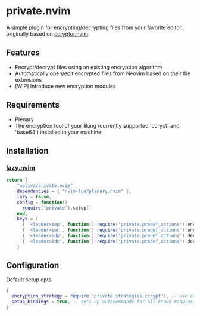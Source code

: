 # private.nvim

A simple plugin for encrypting/decrypting files from your favorite editor, originally based on [ccryptor.nvim](https://github.com/kurotych/ccryptor.nvim).

## Features

- Encrypt/decrypt files using an existing encryption algorithm
- Automatically open/edit encrypted files from Neovim based on their file extensions
- [WIP] Introduce new encryption modules

## Requirements

- Plenary
- The encryption tool of your liking (currently supported 'ccrypt' and 'base64') installed in your machine

## Installation

### [lazy.nvim](https://github.com/folke/lazy.nvim)

```lua
return {
    "moliva/private.nvim",
    dependencies = { "nvim-lua/plenary.nvim" },
    lazy = false,
    config = function()
      require("private").setup()
    end,
    keys = {
      { '<leader>iep', function() require('private.predef_actions').encrypt_path() end,         desc = "encrypt file by path" },
      { '<leader>iec', function() require('private.predef_actions').encrypt_current_file() end, desc = "encrypt current file" },
      { '<leader>idp', function() require('private.predef_actions').decrypt_path() end,         desc = "decrypt file by path" },
      { '<leader>idc', function() require('private.predef_actions').decrypt_current_file() end, desc = "decrypt current file" },
    }
```

## Configuration

Default setup opts.
```lua
{
  encryption_strategy = require('private.strategies.ccrypt'), -- use ccrypt as default
  setup_bindings = true, -- sets up autocommands for all known modules to be decrypted on open and encrypted on save
}
```

